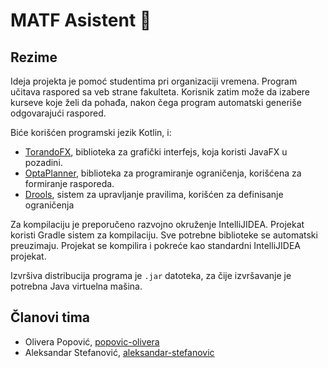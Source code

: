 # MATF Asistent :robot:

## Rezime 
Ideja projekta je pomoć studentima pri organizaciji vremena. Program učitava raspored sa veb strane fakulteta. Korisnik zatim može da izabere kurseve koje želi da pohađa, nakon čega program automatski generiše odgovarajući raspored.

Biće korišćen programski jezik Kotlin, i:
- [TorandoFX](https://tornadofx.io/), biblioteka za grafički interfejs, koja koristi JavaFX u pozadini.
- [OptaPlanner](https://www.optaplanner.org/), biblioteka za programiranje ograničenja, korišćena za formiranje rasporeda.
- [Drools](https://www.drools.org/), sistem za upravljanje pravilima, korišćen za definisanje ograničenja

Za kompilaciju je preporučeno razvojno okruženje IntelliJIDEA. Projekat koristi Gradle sistem za kompilaciju. Sve potrebne biblioteke se automatski preuzimaju. Projekat se kompilira i pokreće kao standardni IntelliJIDEA projekat.

Izvršiva distribucija programa je `.jar` datoteka, za čije izvršavanje je potrebna Java virtuelna mašina.

## Članovi tima
- Olivera Popović,  [popovic-olivera](https://github.com/popovic-olivera)
- Aleksandar Stefanović, [aleksandar-stefanovic](https://github.com/aleksandar-stefanovic)

